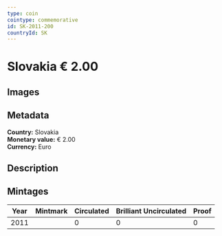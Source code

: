 ```yaml
---
type: coin
cointype: commemorative
id: SK-2011-200
countryId: SK
---
```


# Slovakia € 2.00

## Images


## Metadata

**Country:** Slovakia\
**Monetary value:** € 2.00\
**Currency:** Euro

## Description


## Mintages

| Year | Mintmark | Circulated | Brilliant Uncirculated | Proof |
| ---- | -------- | ---------- | ---------------------- | ----- |
| 2011 |  | 0| 0 | 0 |
